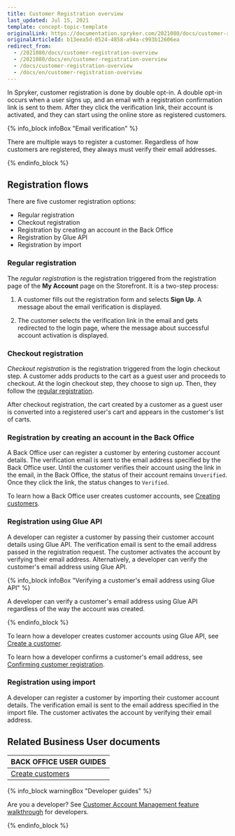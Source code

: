 ```yaml
---
title: Customer Registration overview
last_updated: Jul 15, 2021
template: concept-topic-template
originalLink: https://documentation.spryker.com/2021080/docs/customer-registration-overview
originalArticleId: b13eea5d-0524-4858-a94a-c993b12606ea
redirect_from:
  - /2021080/docs/customer-registration-overview
  - /2021080/docs/en/customer-registration-overview
  - /docs/customer-registration-overview
  - /docs/en/customer-registration-overview
---
```


In Spryker, customer registration is done by double opt-in. A double opt-in occurs when a user signs up, and an email with a registration confirmation link is sent to them. After they click the verification link, their account is activated, and they can start using the online store as registered customers.

{% info_block infoBox "Email verification" %}

There are multiple ways to register a customer. Regardless of how customers are registered, they always must verify their email addresses.

{% endinfo_block %}

## Registration flows

There are five customer registration options:

* Regular registration
* Checkout registration
* Registration by creating an account in the Back Office
* Registration by Glue API
* Registration by import

### Regular registration

The *regular registration* is the registration triggered from the registration page of the **My Account** page on the Storefront. It is a two-step process:

1. A customer fills out the registration form and selects **Sign Up**. A message about the email verification is displayed.  

2. The customer selects the verification link in the email and gets redirected to the login page, where the message about successful account activation is displayed.

### Checkout registration

*Checkout registration* is the registration triggered from the login checkout step. A customer adds products to the cart as a guest user and proceeds to checkout. At the login checkout step, they choose to sign up. Then, they follow the [regular registration](#regular-registration).

After checkout registration, the cart created by a customer as a guest user is converted into a registered user's cart and appears in the customer's list of carts.

### Registration by creating an account in the Back Office

A Back Office user can register a customer by entering customer account details. The verification email is sent to the email address specified by the Back Office user. Until the customer verifies their account using the link in the email, in the Back Office, the status of their account remains `Unverified`. Once they click the link, the status changes to `Verified`.

To learn how a Back Office user creates customer accounts, see [Creating customers](/docs/scos/user/back-office-user-guides/{{page.version}}/customer/customers/create-customers.html).

### Registration using Glue API

A developer can register a customer by passing their customer account details using Glue API. The verification email is sent to the email address passed in the registration request. The customer activates the account by verifying their email address. Alternatively, a developer can verify the customer's email address using Glue API.

{% info_block infoBox "Verifying a customer's email address using Glue API" %}

A developer can verify a customer's email address using Glue API regardless of the way the account was created.

{% endinfo_block %}

To learn how a developer creates customer accounts using Glue API, see [Create a customer](/docs/scos/dev/glue-api-guides/{{page.version}}/managing-customers/managing-customers.html).

To learn how a developer confirms a customer's email address, see [Confirming customer registration](/docs/pbc/all/identity-access-management/{{page.version}}/manage-using-glue-api/glue-api-confirm-customer-registration.html).

### Registration using import

A developer can register a customer by importing their customer account details. The verification email is sent to the email address specified in the import file. The customer activates the account by verifying their email address.

## Related Business User documents

|BACK OFFICE USER GUIDES|
|---|
| [Create customers](/docs/scos/user/back-office-user-guides/{{page.version}}/customer/customers/create-customers.html)  |

{% info_block warningBox "Developer guides" %}

Are you a developer? See [Customer Account Management feature walkthrough](/docs/scos/dev/feature-walkthroughs/{{page.version}}/customer-account-management-feature-walkthrough/customer-account-management-feature-walkthrough.html) for developers.

{% endinfo_block %}
